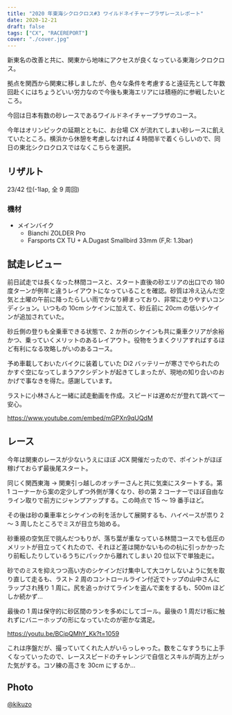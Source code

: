 ```yaml
---
title: "2020 年東海シクロクロス#3 ワイルドネイチャープラザレースレポート"
date: 2020-12-21
draft: false
tags: ["CX", "RACEREPORT"]
cover: "./cover.jpg"
---
```


新東名の改善と共に、関東から地味にアクセスが良くなっている東海シクロクロス。

拠点を関西から関東に移しましたが、色々な条件を考慮すると遠征先として年数回赴くにはちょうどいい労力なので今後も東海エリアには積極的に参戦したいところ。

今回は日本有数の砂レースであるワイルドネイチャープラザのコース。

今年はオリンピックの延期とともに、お台場 CX が流れてしまい砂レースに飢えていたところ。横浜から休憩を考慮しなければ 4 時間半で着くらしいので、同日の東北シクロクロスではなくこちらを選択。

## リザルト

23/42 位(-1lap, 全 9 周回)

### 機材

- メインバイク
  - Bianchi ZOLDER Pro
  - Farsports CX TU + A.Dugast Smallbird 33mm (F,R: 1.3bar)

## 試走レビュー

前日試走では長くなった林間コースと、スタート直後の砂エリアの出口での 180 度ターンが例年と違うレイアウトになっていることを確認。砂質は冷え込んだ空気と土曜の午前に降ったらしい雨でかなり締まっており、非常に走りやすいコンディション。いつもの 10cm シケインに加えて、砂丘前に 20cm の低いシケインが追加されていた。

砂丘側の登りも全乗車できる状態で、2 か所のシケインも共に乗車クリアが余裕かつ、乗っていくメリットのあるレイアウト。役物をうまくクリアすればするほど有利になる攻略しがいのあるコース。

予め車載しておいたバイクに装着していた Di2 バッテリーが寒さでやられたのかすぐ空になってしまうアクシデントが起きてしまったが、現地の知り合いのおかげで事なきを得た。感謝しています。

ラストに小林さんと一緒に試走動画を作成。スピードは遅めだが登れて跳べて一安心。

https://www.youtube.com/embed/mGPXn9qUQdM

## レース

今年は関東のレースが少ないうえにほぼ JCX 開催だったので、ポイントがほぼ稼げておらず最後尾スタート。

同じく関西東海 → 関東引っ越しのオッチーさんと共に気楽にスタートする。第 1 コーナーから案の定少しずつ外側が薄くなり、砂の第 2 コーナーでほぼ自由なライン取りで前方にジャンプアップする。この時点で 15 ～ 19 番手ほど。

その後は砂の乗車率とシケインの利を活かして展開するも、ハイペースが祟り 2 ～ 3 周したところでミスが目立ち始める。

砂重視の空気圧で挑んだつもりが、落ち葉が重なっている林間コースでも低圧のメリットが目立ってくれたので、それほど差は開かないものの杭に引っかかったり前転したりしているうちにパックから離れてしまい 20 位以下で単独走に。

砂でのミスを抑えつつ高い方のシケインだけ集中して大コケしないように気を取り直して走るも、ラスト 2 周のコントロールライン付近でトップの山中さんにラップされ残り 1 周に。尻を追っかけてラインを盗んで楽をするも、500m ほどしか続かず…

最後の 1 周は保守的に砂区間のランを多めにしてゴール。最後の 1 周だけ板に触れずにバニーホップの形になっていたのが密かな満足。

https://youtu.be/BCipQMhY_Kk?t=1059

これは序盤だが、撮っていてくれた人がいらっしゃった。数をこなすうちに上手くなっていったので、レーススピードのチャレンジで自信とスキルが両方上がった気がする。コソ練の高さを 30cm にするか…

## Photo

[@kikuzo](https://twitter.com/ratsCRZ)
